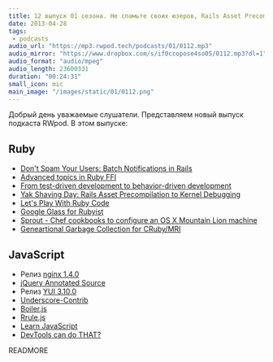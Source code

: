 ```yaml
---
title: 12 выпуск 01 сезона. Не спамьте своих юзеров, Rails Asset Precompilation to Kernel Debugging, Sprout, nginx 1.4.0, Underscore-Contrib и прочее
date: 2013-04-28
tags:
 - podcasts
audio_url: "https://mp3.rwpod.tech/podcasts/01/0112.mp3"
audio_mirror: "https://www.dropbox.com/s/if0ccopose4so05/0112.mp3?dl=1"
audio_format: "audio/mpeg"
audio_length: 23600331
duration: "00:24:31"
small_icon: mic
main_image: "/images/static/01/0112.png"
---
```


Добрый день уважаемые слушатели. Представляем новый выпуск подкаста RWpod. В этом выпуске:

## Ruby

 - [Don't Spam Your Users: Batch Notifications in Rails](http://blog.meldium.com/home/2013/4/22/dont-spam-your-users-batch-notifications-in-rails)
 - [Advanced topics in Ruby FFI](http://www.elabs.se/blog/61-advanced-topics-in-ruby-ffi)
 - [From test-driven development to behavior-driven development](http://blog.codeship.io/2013/04/22/From-tdd-to-bdd.html)
 - [Yak Shaving Day: Rails Asset Precompilation to Kernel Debugging](http://www.gironda.org/2013/04/26/from-asset-precompilation-to-system-calls.html)
 - [Let's Play With Ruby Code](http://whitequark.org/blog/2013/04/26/lets-play-with-ruby-code/)
 - [Google Glass for Rubyist](http://www.jasonincode.com/blog/google-glass-for-rubyist)
 - [Sprout - Chef cookbooks to configure an OS X Mountain Lion machine](https://github.com/pivotal-sprout/sprout)
 - [Geneartional Garbage Collection for CRuby/MRI](https://bugs.ruby-lang.org/issues/8339)

## JavaScript

 - Релиз [nginx 1.4.0](http://www.opennet.ru/opennews/art.shtml?num=36777)
 - [jQuery Annotated Source](http://robflaherty.github.io/jquery-annotated-source/)
 - Релиз [YUI 3.10.0](http://www.yuiblog.com/blog/2013/04/24/yui-3-10-0-released/)
 - [Underscore-Contrib](http://blog.fogus.me/2013/04/25/announcing-underscore-contrib/)
 - [Boiler.js](http://www.boilerjs.com/)
 - [Rrule.js](http://jkbr.github.io/rrule/)
 - [Learn JavaScript](http://javascript.didacto.net/)
 - [DevTools can do THAT?](https://docs.google.com/presentation/d/1DNljLkRpe9LIDfcqcpHzdLvEOyuVH4d1y9dtAJBr1I8/preview#slide=id.p19)


READMORE
